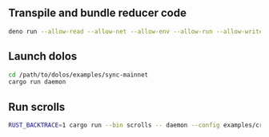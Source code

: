 ## Transpile and bundle reducer code
```bash
deno run --allow-read --allow-net --allow-env --allow-run --allow-write  build.ts
```

## Launch dolos
```bash
cd /path/to/dolos/examples/sync-mainnet
cargo run daemon
```

## Run scrolls
```bash
RUST_BACKTRACE=1 cargo run --bin scrolls -- daemon --config examples/crdt/daemon.toml
```